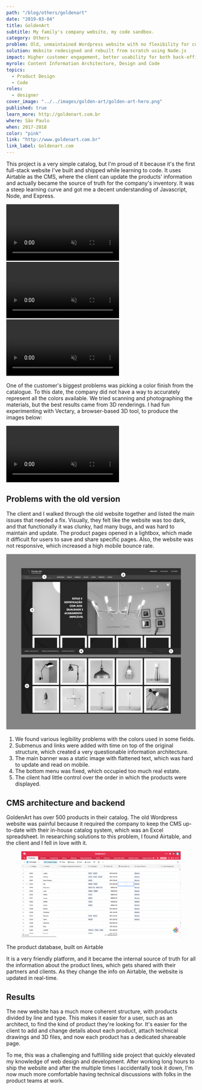 ```yaml
---
path: "/blog/others/goldenart"
date: "2019-03-04"
title: GoldenArt
subtitle: My family's company website, my code sandbox.
category: Others
problem: Old, unmaintained Wordpress website with no flexibility for current content
solution: Website redesigned and rebuilt from scratch using Node.js
impact: Higher customer engagement, better usability for both back-office and customers
myrole: Content Information Architecture, Design and Code
topics:
  - Product Design
  - Code
roles:
  - designer
cover_image: "../../images/golden-art/golden-art-hero.png"
published: true
learn_more: http://goldenart.com.br
where: São Paulo
when: 2017-2018
color: "pink"
link: "http://www.goldenart.com.br"
link_label: Goldenart.com
---
```


This project is a very simple catalog, but I'm proud of it because it's the first full-stack website I've built and shipped while learning to code. It uses Airtable as the CMS, where the client can update the products' information and actually became the source of truth for the company's inventory. It was a steep learning curve and got me a decent understanding of Javascript, Node, and Express.

<div class="w-100 bg-washed-red pa6-l pa4 tc mb4">
  <video class="w-100 mw7 br2" autoplay loop muted>
  <source src="../../images/golden-art/golden-art-scroll-2.mp4" type="video/mp4">
  </video>
</div>


<div class="w-100 bg-washed-red pa6-l pa4 tc mb4">
  <video class="w-100 mw7 br2" autoplay loop muted>
  <source src="../../images/golden-art/golden-art-scroll.mp4" type="video/mp4">
  </video>
</div>


<div class="w-100 bg-washed-red pa6-l pa4 tc">
  <video class="w-100 mw7 br2" autoplay loop muted>
  <source src="../../images/golden-art/golden-art-filters.mp4" type="video/mp4">
  </video>
</div>

One of the customer's biggest problems was picking a color finish from the catalogue. To this date, the company did not have a way to accurately represent all the colors available. We tried scanning and photographing the materials, but the best results came from 3D renderings. I had fun experimenting with Vectary, a browser-based 3D tool, to produce the images below:

<div class="w-100 bg-washed-red pa6-l pa4 tc">
  <video class="w-100 mw7 br2" loop muted autoplay>
  <source src="../../images/golden-art/golden-art-colors.mp4" type="video/mp4">
  </video>
</div>



## Problems with the old version

The client and I walked through the old website together and listed the main issues that needed a fix. Visually, they felt like the website was too dark, and that functionally it was clunky, had many bugs, and was hard to maintain and update. The product pages opened in a lightbox, which made it difficult for users to save and share specific pages. Also, the website was not responsive, which increased a high mobile bounce rate.

![The old website](../../images/golden-art/golden-art-old.png)

1. We found various legibility problems with the colors used in some fields.
2. Submenus and links were added with time on top of the original structure, which created a very questionable information architecture.
3. The main banner was a static image with flattened text, which was hard to update and read on mobile.
4. The bottom menu was fixed, which occupied too much real estate.
5. The client had little control over the order in which the products were displayed.

## CMS architecture and backend

GoldenArt has over 500 products in their catalog. The old Wordpress website was painful because it required the company to keep the CMS up-to-date with their in-house catalog system, which was an Excel spreadsheet. In researching solutions to this problem, I found Airtable, and the client and I fell in love with it.

<figure>
<div class="w-100 bg-washed-red pa4 tc">
<img src="../../images/golden-art/goldenart-010.gif">
</figure>
<figcaption>The product database, built on Airtable</figcaption>
</div>

It is a very friendly platform, and it became the internal source of truth for all the information about the product lines, which gets shared with their partners and clients. As they change the info on Airtable, the website is updated in real-time.

## Results

The new website has a much more coherent structure, with products divided by line and type. This makes it easier for a user, such as an architect, to find the kind of product they're looking for. It's easier for the client to add and change details about each product, attach technical drawings and 3D files, and now each product has a dedicated shareable page.

To me, this was a challenging and fulfilling side project that quickly elevated my knowledge of web design and development. After working long hours to ship the website and after the multiple times I accidentally took it down, I'm now much more comfortable having technical discussions with folks in the product teams at work.
